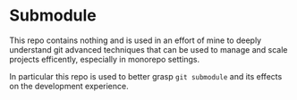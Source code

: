 # Submodule

This repo contains nothing and is used in an effort of mine to deeply understand git advanced techniques that can be used to manage and scale projects efficently, especially in monorepo settings.

In particular this repo is used to better grasp `git submodule` and its effects on the development experience.
